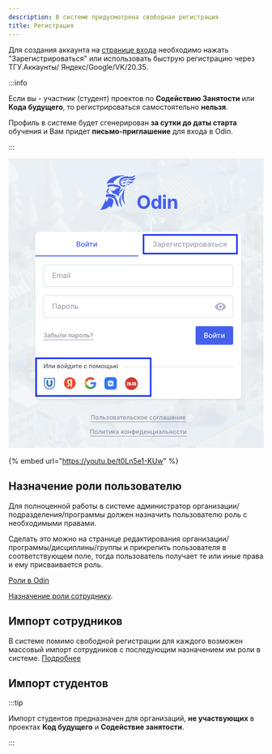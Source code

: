 ```yaml
---
description: В системе предусмотрена свободная регистрация
title: Регистрация
---
```


Для создания аккаунта на [странице  входа](https://odin.study/ru/Account/Login/) необходимо нажать "Зарегистрироваться" или использовать быструю регистрацию через ТГУ.Аккаунты/ Яндекс/Google/VK/20.35.

:::info 

Если вы - участник (студент) проектов по **Содействию Занятости** или **Кода будущего**, то регистрироваться самостоятельно **нельзя**.

Профиль в системе будет сгенерирован **за сутки до даты старта** обучения и Вам придет **письмо-приглашение** для входа в Odin.

:::

![](<../.gitbook/assets/image (1) (1) (1) (1) (1) (1) (1) (1) (1) (1) (1) (1) (1) (1) (1) (1) (1) (1) (1) (1) (1) (1) (1) (1) (1) (1) (1) (1) (1) (1) (1) (1) (1) (1) (1) (1) (1) (1) (1) (1) (1) (1) (1) (1) (1) (1) (1) (1) (1) (1) (1) (1) (1) (1) (1) (1) (1) (1) (1).png>)

\{% embed url="https://youtu.be/t0Ln5e1-KUw" %}

## Назначение роли пользователю

Для полноценной работы в системе администратор организации/подразделения/программы должен назначить пользователю роль с необходимыми правами.

Сделать это можно на странице редактирования организации/программы/дисциплины/группы и прикрепить пользователя в соответствующем поле, тогда пользователь получает те или иные права и ему присваивается роль.

[Роли в  Odin](./roli-v-odin)

[Назначение роли сотруднику](./naznachenie-rolei-polzovatelyam).

## Импорт сотрудников

В системе помимо свободной регистрации для каждого возможен массовый импорт сотрудников с последующим назначением им роли в системе. [Подробнее](./roli-v-odin)

## Импорт студентов

:::tip 

Импорт студентов предназначен для организаций, **не участвующих** в проектах **Код будущего** и **Содействие занятости**.

:::


